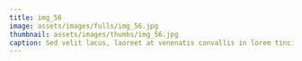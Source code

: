 ```yaml
--- 
title: img_56
image: assets/images/fulls/img_56.jpg 
thumbnail: assets/images/thumbs/img_56.jpg 
caption: Sed velit lacus, laoreet at venenatis convallis in lorem tincidunt. 
--- 
```

